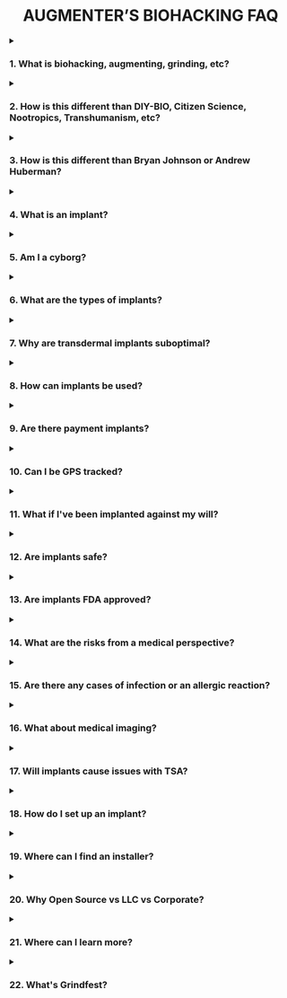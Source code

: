<div align="center"> 

# AUGMENTER’S BIOHACKING FAQ

</div>

<details><summary>

### 1. What is biohacking, augmenting, grinding, etc?

</summary>

- **AUGMENTING**: To enhance or amplify something by adding to it, or in this context, to modify or improve the human body.

- **BIOHACKING**: The unconventional or subversive application of technology to enhance or alter the human body's structure or capabilities.

- **GRINDING**: A subset of biohacking that focuses on more radical and customized implants, augmentations, and modifications.

</details>

<details><summary>

### 2. How is this different than DIY-BIO, Citizen Science, Nootropics, Transhumanism, etc?

</summary>

- **DIY-BIO**: Scientific research in biology undertaken by individuals outside the traditional setting of academic or research institutions, utilizing home labs with methods comparable to those in research facilities.

- **CITIZEN SCIENCE**: Scientific research conducted by non-professionals outside the traditional setting of academic or research institutions.

- **NOOTROPICS**: Commonly known as "smart drugs" or "cognitive enhancers," these synthetic and natural compounds are purported to enhance cognitive function.

- **TRANSHUMANISM**: A philosophical movement that promotes the use of technology to augment human existence as a way to improve individual abilities, life quality, and to mitigate disease and suffering.

</details>

<details><summary>

### 3. How is this different than Bryan Johnson or Andrew Huberman?

</summary>

[Answer]

</details>

<details><summary>

### 4. What is an implant?

</summary>

[Answer]

</details>

<details><summary>

### 5. Am I a cyborg?

</summary>

[Answer]

</details>

<details><summary>

### 6. What are the types of implants?

</summary>

[Answer]

</details>

<details><summary>

### 7. Why are transdermal implants suboptimal?

</summary>

[Answer]

</details>

<details><summary>

### 8. How can implants be used?

</summary>

[Answer]

</details>

<details><summary>

### 9. Are there payment implants?

</summary>

[Answer]

</details>

<details><summary>

### 10. Can I be GPS tracked?

</summary>

[Answer]

</details>

<details><summary>

### 11. What if I've been implanted against my will?

</summary>

[Answer]

</details>

<details><summary>

### 12. Are implants safe?

</summary>

[Answer]

</details>

<details><summary>

### 13. Are implants FDA approved?

</summary>

[Answer]

</details>

<details><summary>

### 14. What are the risks from a medical perspective?

</summary>

- Early animal studies suggested an increased risk of cancerous tumors developing near implants, but the detail most often left out is that cancer was being induced and accelerated in these studies. There's very little real medical risk.

</details>

<details><summary>

### 15. Are there any cases of infection or an allergic reaction?

</summary>

- Infection, allergic reaction, or rejection are rare and typically the result of poor aftercare or subpar DIY coatings. There are few recent cases with x-series bioglass microchip implants, which are among the most common.

</details>

<details><summary>

### 16. What about medical imaging?

</summary>

- Medical imaging is a non-issue except for implanted magnets. Dangerous Things provides an MRI compatibility guide for glass microchips, and a few individuals have undergone MRIs with magnets, although this isn't recommended.

- [MRI Compatibility Guide](https://forum.dangerousthings.com/uploads/default/original/1X/289af3580c98807bdd9de089a27d73f383ce7bce.pdf)

</details>

<details><summary>

### 17. Will implants cause issues with TSA?

</summary>

[Answer]

</details>

<details><summary>

### 18. How do I set up an implant?

</summary>

[Answer]

</details>

<details><summary>

### 19. Where can I find an installer?

</summary>

[Answer]

</details>

<details><summary>

### 20. Why Open Source vs LLC vs Corporate?

</summary>

[Answer]

</details>

<details><summary>

### 21. Where can I learn more?

</summary>

[Answer]

</details>

<details><summary>

### 22. What's Grindfest?

</summary>

- Grindfest is an annual implant meetup held in the desert north of Los Angeles.

- [Grindfest Information](https://augmentationlimitles.ipage.com/grindfest/)

</details>
